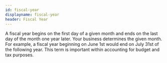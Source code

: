 ```yaml
---
id: fiscal-year
displayname: fiscal-year
header: Fiscal Year
---
```


A fiscal year begins on the first day of a given month and ends on the last day of the month one year later. Your business determines the given month. For example, a fiscal year beginning on June 1st would end on July 31st of the following year. This term is important within accounting for budget and tax purposes.
